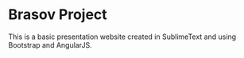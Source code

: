 # Brasov Project

This is a basic presentation website created in SublimeText and using Bootstrap and AngularJS.
